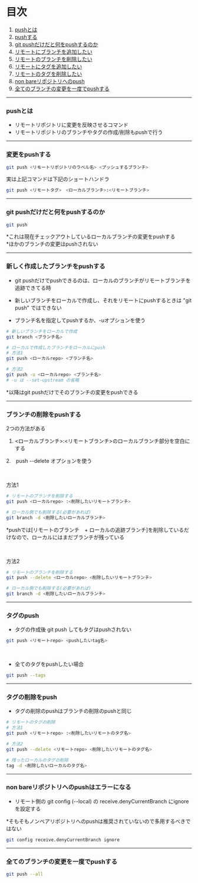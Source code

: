 # 目次

1. [pushとは](#sec1)
2. [pushする](#sec2)
3. [git pushだけだと何をpushするのか](#sec3)
4. [リモートにブランチを追加したい](#sec4)
5. [リモートのブランチを削除したい](#sec5)
6. [リモートにタグを追加したい](#sec6)
7. [リモートのタグを削除したい](#sec7)
8. [non bareリポジトリへのpush](#sec8)
9. [全てのブランチの変更を一度でpushする](#sec9)

---
<a id="sec1"></a>

### pushとは

- リモートリポジトリに変更を反映させるコマンド
- リモートリポジトリのブランチやタグの作成/削除もpushで行う

---
<a id="sec2"></a>

### 変更をpushする

```bash
git push <リモートリポジトリのラベル名> <プッシュするブランチ>
```

実は上記コマンドは下記のショートハンドラ

```bash
git push <リモートタグ>　<ローカルブランチ>:<リモートブランチ>
```

---
<a id="sec3"></a>

### git pushだけだと何をpushするのか

```bash
git push
```
*これは現在チェックアウトしているローカルブランチの変更をpushする  
*ほかのブランチの変更はpushされない


---
<a id="sec4"></a>

### 新しく作成したブランチをpushする

- git pushだけでpushできるのは、ローカルのブランチがリモートブランチを追跡できてる時

- 新しいブランチをローカルで作成し、それをリモートにpushするときは "git push" ではできない

- ブランチ名を指定してpushするか、-uオプションを使う

```bash
# 新しいブランチをローカルで作成
git branch <ブランチ名>

# ローカルで作成したブランチをローカルにpush
# 方法1
git push <ローカルrepo> <ブランチ名>

# 方法2
git push -u <ローカルrepo> <ブランチ名>
# -u は --set-upstream の省略
```
*以降はgit pushだけでそのブランチの変更をpushできる

---
<a id="sec5"></a>

### ブランチの削除をpushする

2つの方法がある
1. <ローカルブランチ>:<リモートブランチ>のローカルブランチ部分を空白にする

2.　push --delete オプションを使う 

<br>

方法1
```bash
# リモートのブランチを削除する
git push <ローカルrepo> :<削除したいリモートブランチ>

# ローカル側でも削除する(必要があれば)
git branch -d <削除したいローカルブランチ>
```
*pushでは[リモートのブランチ　+ ローカルの追跡ブランチ]を削除しているだけなので、ローカルにはまだブランチが残っている

<br>

方法2
```bash
# リモートのブランチを削除する
git push --delete <ローカルrepo> <削除したいリモートブランチ>

# ローカル側でも削除する(必要があれば)
git branch -d <削除したいローカルブランチ>
```

---
<a id="sec6"></a>

### タグのpush

- タグの作成後 git push してもタグはpushされない

```bash
git push <リモートrepo> <pushしたいtag名>
```

<br>

- 全てのタグをpushしたい場合

```bash
git push --tags
```

---
<a id="sec7"></a>

### タグの削除をpush

- タグの削除のpushはブランチの削除のpushと同じ

```bash
# リモートのタグの削除
# 方法1
git push <リモートrepo> :<削除したいリモートのタグ名>

# 方法2
git push --delete <リモートrepo> <削除したいリモートのタグ名>

# 残ったローカルのタグの削除
tag -d <削除したいローカルのタグ名>
```

---
<a id="sec8"></a>

### non bareリポジトリへのpushはエラーになる

- リモート側の git config (--local) の receive.denyCurrentBranch にignoreを設定する

*そもそもノンベアリポジトリへのpushは推奨されていないので多用するべきではない

```bash
git config receive.denyCurrentBranch ignore
```

---
<a id="sec9"></a>

### 全てのブランチの変更を一度でpushする

```bash
git push --all
```